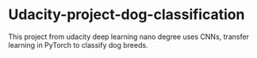 # Udacity-project-dog-classification
This project from udacity deep learning nano degree uses CNNs, transfer learning in PyTorch to classify dog breeds.
